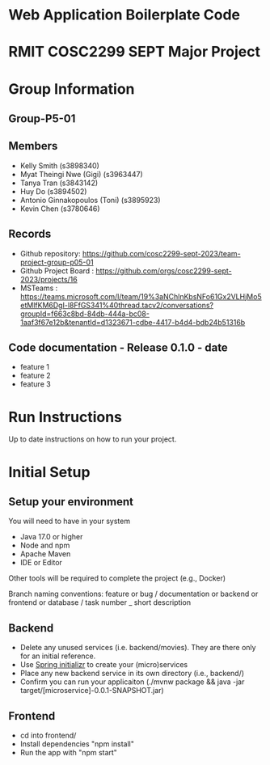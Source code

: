 # Web Application Boilerplate Code


# RMIT COSC2299 SEPT Major Project

# Group Information

## Group-P5-01

## Members
* Kelly Smith (s3898340)
* Myat Theingi Nwe (Gigi) (s3963447)
* Tanya Tran (s3843142)
* Huy Do (s3894502)
* Antonio Ginnakopoulos (Toni) (s3895923)
* Kevin Chen (s3780646)

## Records

* Github repository: https://github.com/cosc2299-sept-2023/team-project-group-p05-01
* Github Project Board : https://github.com/orgs/cosc2299-sept-2023/projects/16
* MSTeams : https://teams.microsoft.com/l/team/19%3aNChlnKbsNFo61Gx2VLHjMo5etMlfKM6DgI-l8FfGS341%40thread.tacv2/conversations?groupId=f663c8bd-84db-444a-bc08-1aaf3f67e12b&tenantId=d1323671-cdbe-4417-b4d4-bdb24b51316b 

	
## Code documentation - Release 0.1.0 - date
* feature 1
* feature 2
* feature 3
  

# Run Instructions

Up to date instructions on how to run your project.


# Initial Setup

## Setup your environment 
You will need to have in your system

- Java 17.0 or higher
- Node and npm
- Apache Maven
- IDE or Editor

Other tools will be required to complete the project (e.g., Docker)

Branch naming conventions: feature or bug / documentation or backend or frontend or database / task number _ short description

## Backend

- Delete any unused services (i.e. backend/movies). They are there only for an initial reference.
- Use [Spring initializr](https://start.spring.io/) to create your (micro)services
- Place any new backend service in its own directory (i.e., backend/<service-name>)
- Confirm you can run your applicaiton (./mvnw package && java -jar target/[microservice]-0.0.1-SNAPSHOT.jar)

## Frontend
- cd into frontend/
- Install dependencies "npm install"
- Run the app with "npm start"





